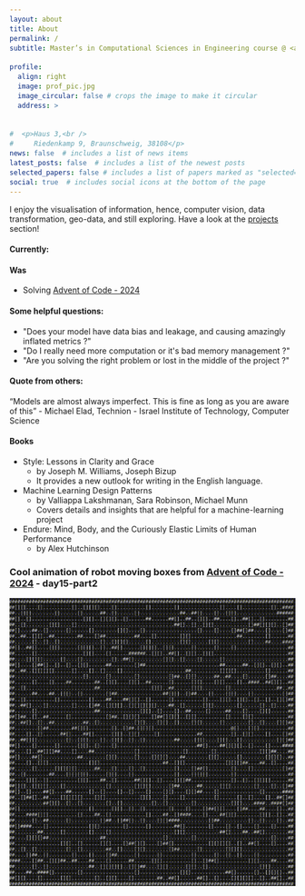 ```yaml
---
layout: about
title: About
permalink: /
subtitle: Master’s in Computational Sciences in Engineering course @ <a href='https://www.tu-braunschweig.de/en/'>TU Bruanschweig</a>

profile:
  align: right
  image: prof_pic.jpg
  image_circular: false # crops the image to make it circular
  address: >
   
    
#  <p>Haus 3,<br />    
#     Riedenkamp 9, Braunschweig, 38108</p>
news: false  # includes a list of news items
latest_posts: false  # includes a list of the newest posts
selected_papers: false # includes a list of papers marked as "selected={true}"
social: true  # includes social icons at the bottom of the page
---
```


I enjoy the visualisation of information, hence, computer vision, data transformation, geo-data, and still exploring.
Have a look at the [projects](/projects/) section! 

#### Currently:

#### Was
- Solving [Advent of Code - 2024](https://github.com/bhupenderbindal/aoc_2024)


<!-- <a href="/projects/">projects</a> -->

#### Some helpful questions:
- "Does your model have data bias and leakage, and causing amazingly inflated metrics ?" 
- "Do I really need more computation or it's bad memory management ?"
- "Are you solving the right problem or lost in the middle of the project ?"


#### Quote from others:

“Models are almost always imperfect. This is fine as long as you are aware of this” - Michael Elad, Technion - Israel Institute of Technology, Computer Science

<!-- Put your address / P.O. box / other info right below your picture. You can also disable any of these elements by editing `profile` property of the YAML header of your `_pages/about.md`.  -->

<!-- Edit `_bibliography/papers.bib` and Jekyll will render your [publications page](/al-folio/publications/) automatically. -->

<!-- Link to your social media connections, too. This theme is set up to use [Font Awesome icons](http://fortawesome.github.io/Font-Awesome/) and [Academicons](https://jpswalsh.github.io/academicons/), like the ones below. Add your Facebook, Twitter, LinkedIn, Google Scholar, or just disable all of them. -->


#### Books
- Style: Lessons in Clarity and Grace
  - by Joseph M. Williams, Joseph Bizup
  - It provides a new outlook for writing in the English language.
- Machine Learning Design Patterns
  - by Valliappa Lakshmanan, Sara Robinson, Michael Munn
  - Covers details and insights that are helpful for a machine-learning project
- Endure: Mind, Body, and the Curiously Elastic Limits of Human Performance
  - by Alex Hutchinson


### Cool animation of robot moving boxes from [Advent of Code - 2024](https://github.com/bhupenderbindal/aoc_2024) - day15-part2 
![day15-part2](assets/img/aoc_animation/cd.gif)